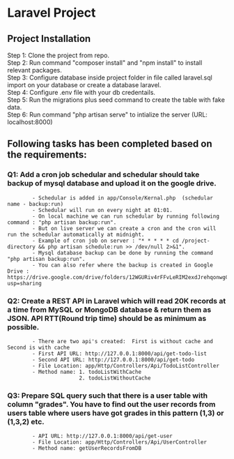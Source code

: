 # Laravel Project

## Project Installation <br>
Step 1: Clone the project from repo.<br>
Step 2: Run command "composer install" and "npm install" to install relevant packages.<br>
Step 3: Configure database inside project folder in file called laravel.sql import on your database or create a database laravel.<br>
Step 4: Configure .env file with your db credentails.<br>
Step 5: Run the migrations plus seed command to create the table with fake data.<br>
Step 6: Run command "php artisan serve" to intialize the server (URL: localhost:8000)<br>

## Following tasks has been completed based on the requirements:

### Q1: Add a cron job schedular and schedular should take backup of mysql database and upload it on the google drive.
            - Schedular is added in app/Console/Kernal.php  (schedular name - backup:run)
            - Schedular will run on every night at 01:01.
            - On local machine we can run schedular by running following command : "php artisan backup:run".
            - But on live server we can create a cron and the cron will run the schedular automatically at midnight.
            - Example of cron job on server : "* * * * * cd /project-directory && php artisan schedule:run >> /dev/null 2>&1".
            - Mysql database backup can be done by running the command "php artisan backup:run".
            - You can also refer where the backup is created in Google Drive : https://drive.google.com/drive/folders/12WGURiv4rFFvLeRIM2exdJrehqonwgCq?usp=sharing

### Q2: Create a REST API in Laravel which will read 20K records at a time from MySQL or MongoDB database & return them as JSON. API RTT(Round trip time) should be as minimum as possible.
            - There are two api's created:  First is without cache and Second is with cache
            - First API URL: http://127.0.0.1:8000/api/get-todo-list
            - Second API URL: http://127.0.0.1:8000/api/get-todo
            - File Location: app/Http/Controllers/Api/TodoListController
            - Method name: 1. todoListWithCache 
                           2. todoListWithoutCache
                           
### Q3: Prepare SQL query such that there is a user table with column "grades". You have to find out the user records from users table where users have got grades in this pattern (1,3) or (1,3,2) etc.
            - API URL: http://127.0.0.1:8000/api/get-user
            - File Location: app/Http/Controllers/Api/UserController
            - Method name: getUserRecordsFromDB
